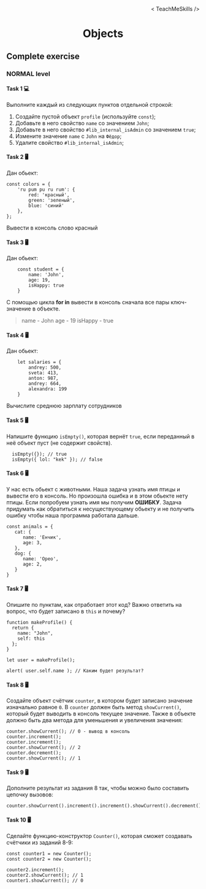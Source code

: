 <p align='right'>< TeachMeSkills /></p>
<h1 align='center'>Objects</h1>

## Complete exercise

### NORMAL level

#### Task 1 💻

Выполните каждый из следующих пунктов отдельной строкой:
1. Создайте пустой объект `profile` (используйте `const`);
2. Добавьте в него свойство `name` со значением `John`;
3. Добавьте в него свойство `#lib_internal_isAdmin` со значением `true`;
4. Измените значение `name` с `John` на `Фёдор`;
5. Удалите свойство `#lib_internal_isAdmin`;


#### Task 2 🖥

Дан обьект:

```JS
const colors = {
    'ru pum pu ru rum': {
        red: 'красный',
        green: 'зеленый',
        blue: 'синий'
    },
};
```

Вывести в консоль слово красный

#### Task 3 🖥

Дан обьект:

```JS
    const student = {
        name: 'John',
        age: 19,
        isHappy: true
    }
```

C помощью цикла **for in** вывести в консоль сначала все пары ключ-значение в объекте.

> name - John age - 19 isHappy - true

#### Task 4 🖥

Дан обьект:

```JS
    let salaries = {
        andrey: 500,
        sveta: 413,
        anton: 987,
        andrey: 664,
        alexandra: 199
    }
```
Вычислите среднюю зарплату сотрудников

#### Task 5 🖥

Напишите функцию `isEmpty()`, которая вернёт `true`, если переданный в неё объект пуст (не содержит свойств).

```JS
  isEmpty({}); // true
  isEmpty({ lol: "kek" }); // false
```

#### Task 6 🖥

У нас есть обьект с животными. Наша задача узнать имя птицы и вывести его в консоль. Но произошла ошибка и в этом обьекте нету птицы. Если попробуем узнать имя мы получим **ОШИБКУ**. 
Задача придумать как обратиться к несуществующему обьекту и не получить ошибку чтобы наша программа работала дальше.

```JS
const animals = {
   cat: {
      name: 'Енчик',
      age: 3,
   },
   dog: {
      name: 'Орео',
      age: 2,
   }
}
```

#### Task 7 🖥

Опишите по пунктам, как отработает этот код?
Важно ответить на вопрос, что будет записано в `this` и почему?
```JS
function makeProfile() {
  return {
    name: "John",
    self: this
  };
}

let user = makeProfile();

alert( user.self.name ); // Каким будет результат?
```

#### Task 8 🖥

Создайте объект счётчик `counter`, в котором будет записано значение изначально равное `0`.
В `counter` должен быть метод `showCurrent()`, который будет выводить в консоль текущее значение.
Также в объекте должно быть два метода для уменьшения и увеличения значения:

```JS
counter.showCurrent(); // 0 - вывод в консоль
counter.increment();
counter.increment();
counter.showCurrent(); // 2
counter.decrement();
counter.showCurrent(); // 1
```

#### Task 9 🖥

Дополните результат из задания 8 так, чтобы можно было составить цепочку вызовов:

```JS
counter.showCurrent().increment().increment().showCurrent().decrement().showCurrent();
```

#### Task 10 🖥

Сделайте функцию-конструктор `Counter()`, которая сможет создавать счётчики из заданий 8-9:

```JS
const counter1 = new Counter();
const counter2 = new Counter();

counter2.increment();
counter2.showCurrent(); // 1
counter1.showCurrent(); // 0
```